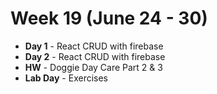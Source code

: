 # Week 19 (June 24 - 30)
* **Day 1** - React CRUD with firebase
* **Day 2** - React CRUD with firebase
* **HW** - Doggie Day Care Part 2 & 3
* **Lab Day** - Exercises